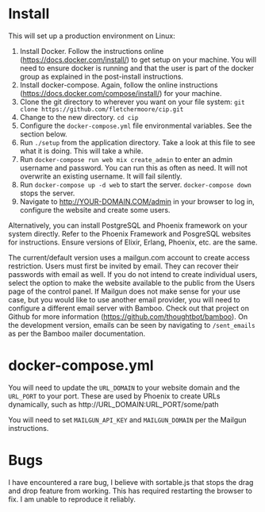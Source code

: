 Install
=======

This will set up a production environment on Linux:

1. Install Docker. Follow the instructions online (https://docs.docker.com/install/) to get setup on your machine. You will need to ensure docker is running and that the user is part of the docker group as explained in the post-install instructions.
2. Install docker-compose. Again, follow the online instructions (https://docs.docker.com/compose/install/) for your machine.
3. Clone the git directory to wherever you want on  your file system: `git clone https://github.com/fletchermoore/cip.git`
4. Change to the new directory. `cd cip`
3. Configure the `docker-compose.yml` file environmental variables. See the section below.
3. Run `./setup` from the application directory. Take a look at this file to see what it is doing. This will take a while.
4. Run `docker-compose run web mix create_admin` to enter an admin username and password. You can run this as often as need. It will not overwrite an existing username. It will fail silently.
5. Run `docker-compose up -d web` to start the server. `docker-compose down` stops the server.
6. Navigate to http://YOUR-DOMAIN.COM/admin in your browser to log in, configure the website and create some users.

Alternatively, you can install PostgreSQL and Phoenix framework on your system
directly. Refer to the Phoenix Framework and PosgreSQL websites for instructions.
Ensure versions of Elixir, Erlang, Phoenix, etc. are the same.

The current/default version uses a mailgun.com account to create access restriction. Users must first be invited by email. They can recover their passwords with email as well. If you do not intend
to create individual users, select the option to make the website available to the public from
the Users page of the control panel. If Mailgun does not make sense for your use case, but you would like to use another email provider, you will need to configure a different email server with Bamboo. Check out that project on Github
for more information (https://github.com/thoughtbot/bamboo). On the development version, emails can be seen by navigating to `/sent_emails` as per the Bamboo mailer documentation.

docker-compose.yml
==================
You will need to update the `URL_DOMAIN` to your website domain and the `URL_PORT` to your port. These are
used by Phoenix to create URLs dynamically, such as http://URL_DOMAIN:URL_PORT/some/path

You will need to set `MAILGUN_API_KEY` and `MAILGUN_DOMAIN` per the Mailgun instructions. 


Bugs
====
I have encountered a rare bug, I believe with sortable.js that stops the
drag and drop feature from working. This has required restarting the browser
to fix. I am unable to reproduce it reliably.
